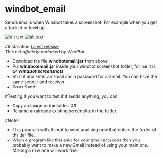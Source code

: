 # windbot_email
Sends emails when Windbot takes a screenshot. For example when you get attacked or level up.

![alt text](http://i.imgur.com/vTIVqHD.png "Before pressing the button.")
![alt text](http://i.imgur.com/tJ4Bma5.png "After pressing the button.")

#Installation
[Latest release](https://github.com/Dolmero/windbot_email/releases)  
*This not officially endorsed by WindBot*
* Download the file **windbotemail.jar** from above.
* Put **windbotemail.jar** inside your windbot screenshot folder, for me it is **_G:\WindBot\screenshots_**
* Start it and enter an email and a password for a Gmail. You can have the same sender and receiver.
* Press Send!

#Testing
If you want to test if it sends anything, you can:
* Copy an image to the folder.
 _OR_
* Rename an already existing screenshot in the folder.

#Notes
* This program will attempt to send anything new that enters the folder of the .jar file.
* When a program like this asks for your gmail acc/pass then you probably want to make a new Gmail instead of using your main one. Making a new one will work fine.
